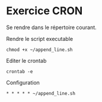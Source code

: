 # Exercice CRON

Se rendre dans le répertoire courant.

Rendre le script executable

`chmod +x ~/append_line.sh`

Editer le crontab

`crontab -e`

Configuration

`* * * * * ~/append_line.sh`